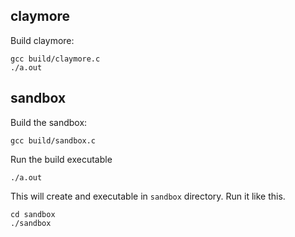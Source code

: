 ## claymore

Build claymore:
```terminal
gcc build/claymore.c
./a.out
```

## sandbox

Build the sandbox:
```terminal
gcc build/sandbox.c
```

Run the build executable

```terminal
./a.out
```

This will create and executable in `sandbox` directory. Run it like this.

```terminal
cd sandbox
./sandbox
```
